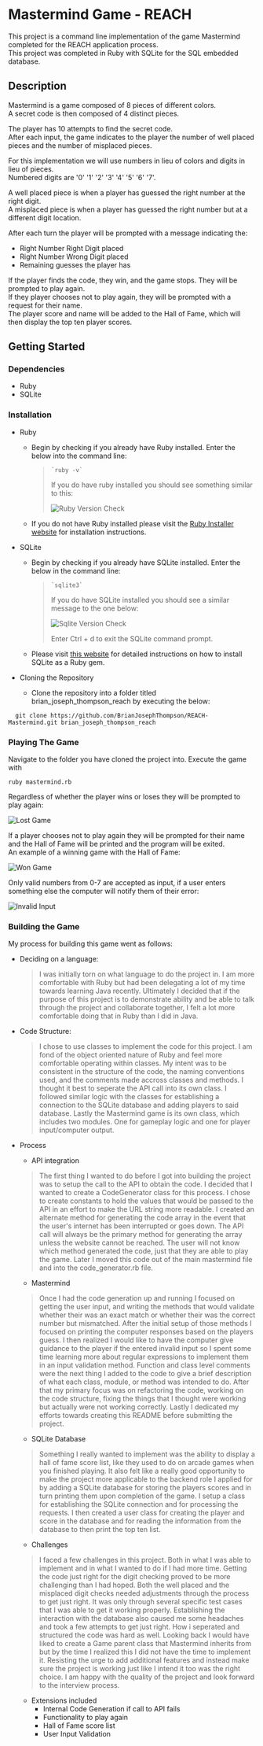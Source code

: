 # Mastermind Game - REACH

This project is a command line implementation of the game Mastermind completed for the REACH application process.  
This project was completed in Ruby with SQLite for the SQL embedded database.

## Description

Mastermind is a game composed of 8 pieces of different colors.  
A secret code is then composed of 4 distinct pieces.

The player has 10 attempts to find the secret code.  
After each input, the game indicates to the player the number of well placed pieces and the number of misplaced pieces.

For this implementation we will use numbers in lieu of colors and digits in lieu of pieces.  
Numbered digits are '0' '1' '2' '3' '4' '5' '6' '7'.

A well placed piece is when a player has guessed the right number at the right digit.  
A misplaced piece is when a player has guessed the right number but at a different digit location.

After each turn the player will be prompted with a message indicating the:
* Right Number Right Digit placed
* Right Number Wrong Digit placed
* Remaining guesses the player has

If the player finds the code, they win, and the game stops. They will be prompted to play again.  
If they player chooses not to play again, they will be prompted with a request for their name.  
The player score and name will be added to the Hall of Fame, which will then display the top ten player scores.

## Getting Started

### Dependencies

* Ruby
* SQLite

### Installation

* Ruby

  * Begin by checking if you already have Ruby installed. Enter the below into the command line:
    >```
    > `ruby -v`
    >```
    > If you do have ruby installed you should see something similar to this:
    >
    > ![Ruby Version Check](./readme_helpers/ruby_version_check.jpg)

  * If you do not have Ruby installed please visit the [Ruby Installer website](https://rubyinstaller.org/) for
    installation instructions.

* SQLite

  * Begin by checking if you already have SQLite installed. Enter the below in the command line:
    >```
    > `sqlite3`
    >```
    > If you do have SQLite installed you should see a similar message to the one below:
    >
    > ![Sqlite Version Check](./readme_helpers/sqlite_version_check.jpg)
    >
    > Enter Ctrl + d to exit the SQLite command prompt.

  * Please visit [this website](https://www.devdungeon.com/content/ruby-sqlite-tutorial) for detailed instructions on how to install SQLite as a Ruby gem.

* Cloning the Repository
  * Clone the repository into a folder titled brian_joseph_thompson_reach by executing the below:

```
  git clone https://github.com/BrianJosephThompson/REACH-Mastermind.git brian_joseph_thompson_reach
```

### Playing The Game

Navigate to the folder you have cloned the project into. Execute the game with  
```
ruby mastermind.rb
```

Regardless of whether the player wins or loses they will be prompted to play again:

![Lost Game](./readme_helpers/game_play.jpg)

If a player chooses not to play again they will be prompted for their name and the Hall of Fame will be printed and 
the program will be exited.  
An example of a winning game with the Hall of Fame:

![Won Game](./readme_helpers/hall_of_fame.jpg)

Only valid numbers from 0-7 are accepted as input, if a user enters something else the computer will notify them of their error:

![Invalid Input](./readme_helpers/invalid_input.jpg)


### Building the Game

My process for building this game went as follows:

* Deciding on a language:
  > I was initially torn on what language to do the project in. I am more comfortable with Ruby but had been delegating a lot of my time towards learning Java recently. Ultimately I decided that if the purpose of this project is to demonstrate ability and be able to talk through the project and collaborate together, I felt a lot more comfortable doing that in Ruby than I did in Java.

* Code Structure:
  > I chose to use classes to implement the code for this project. I am fond of the object oriented nature of Ruby and feel more comfortable operating within classes. My intent was to be consistent in the structure of the code, the naming conventions used, and the comments made accross classes and methods. I thought it best to seperate the API call into its own class. I followed similar logic with the classes for establishing a connection to the SQLite database and adding players to said database. Lastly the Mastermind game is its own class, which includes two modules. One for gameplay logic and one for player input/computer output.

* Process
  * API integration
  > The first thing I wanted to do before I got into building the project was to setup the call to the API to obtain the code. I decided that I wanted to create a CodeGenerator class for this process. I chose to create constants to hold the values that would be passed to the API in an effort to make the URL string more readable. I created an alternate method for generating the code array in the event that the user's internet has been interrupted or goes down. The API call will always be the primary method for generating the array unless the website cannot be reached. The user will not know which method generated the code, just that they are able to play the game. Later I moved this code out of the main mastermind file and into the code_generator.rb file.

  * Mastermind
  > Once I had the code generation up and running I focused on getting the user input, and writing the methods that would validate whether their was an exact match or whether their was the correct number but mismatched. After the initial setup of those methods I focused on printing the computer responses based on the players guess. I then realized I would like to have the computer give guidance to the player if the entered invalid input so I spent some time learning more about regular expressions to implement them in an input validation method. Function and class level comments were the next thing I added to the code to give a brief description of what each class, module, or method was intended to do. After that my primary focus was on refactoring the code, working on the code structure, fixing the things that I thought were working but actually were not working correctly. Lastly I dedicated my efforts towards creating this README before submitting the project.

  * SQLite Database
  > Something I really wanted to implement was the ability to display a hall of fame score list, like they used to do on arcade games when you finished playing. It also felt like a really good opportunity to make the project more applicable to the backend role I applied for by adding a SQLite database for storing the players scores and in turn printing them upon completion of the game. I setup a class for establishing the SQLite connection and for processing the requests. I then created a user class for creating the player and score in the database and for reading the information from the database to then print the top ten list. 

  * Challenges
  > I faced a few challenges in this project. Both in what I was able to implement and in what I wanted to do if I had more time. Getting the code just right for the digit checking proved to be more challenging than I had hoped. Both the well placed and the misplaced digit checks needed adjustments through the process to get just right. It was only through several specific test cases that I was able to get it working properly. Establishing the interaction with the database also caused me some headaches and took a few attempts to get just right. How i seperated and structured the code was hard as well. Looking back I would have liked to create a Game parent class that Mastermind inherits from but by the time I realized this I did not have the time to implement it. Resisting the urge to add additional features and instead make sure the project is working just like I intend it too was the right choice. I am happy with the quality of the project and look forward to the interview process.

  * Extensions included
    * Internal Code Generation if call to API fails
    * Functionality to play again
    * Hall of Fame score list
    * User Input Validation